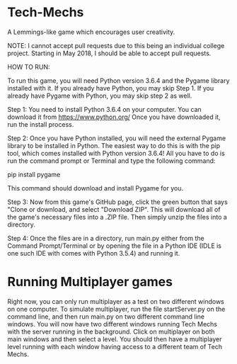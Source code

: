 # Tech-Mechs
A Lemmings-like game which encourages user creativity.

NOTE: I cannot accept pull requests due to this being an individual college project. Starting in May 2018, I should be able to accept pull requests.

HOW TO RUN:

To run this game, you will need Python version 3.6.4 and the Pygame library installed with it. If you already have Python, you may skip Step 1. If you already have Pygame with Python, you may skip step 2 as well.

Step 1: You need to install Python 3.6.4 on your computer. You can download it from https://www.python.org/ Once you have downloaded it, run the install process.

Step 2: Once you have Python installed, you will need the external Pygame library to be installed in Python. The easiest way to do this is with the pip tool, which comes installed with Python version 3.6.4! All you have to do is run the command prompt or Terminal and type the following command:

pip install pygame

This command should download and install Pygame for you.

Step 3: Now from this game's GitHub page, click the green button that says "Clone or download, and select "Download ZIP". This will download all of the game's necessary files into a .ZIP file. Then simply unzip the files into a directory.

Step 4: Once the files are in a directory, run main.py either from the Command Prompt/Terminal or by opening the file in a Python IDE (IDLE is one such IDE with comes with Python 3.5.4) and running it.

# Running Multiplayer games
Right now, you can only run multiplayer as a test on two different windows on one computer. To simulate multiplayer, run the file startServer.py on the command line, and then run main.py on two different command line windows. You will now have two different windows running Tech Mechs with the server running in the background. Click on multiplayer on both main windows and then select a level. You should then have a multiplayer level running with each window having access to a different team of Tech Mechs.
